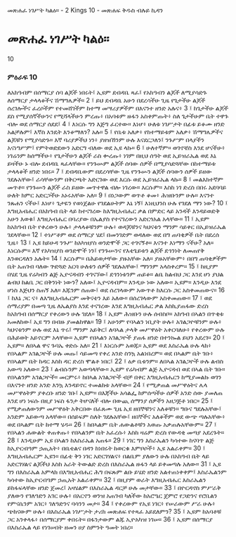 ﻿
 መጽሐፈ ነገሥት ካልዕ። - 2 Kings 10 - መጽሐፍ ቅዱስ ብሉይ ኪዳን
# መጽሐፈ ነገሥት ካልዕ።
10
### ምዕራፍ 10
ለአክዓብም በሰማርያ ሰባ ልጆች ነበሩት፤ ኢዩም ደብዳቤ ጻፈ፤ የአክዓብን ልጆች ለሚያሳድጉ ለሰማርያ ታላላቆችና ሽማግሌዎች።
2 ፤ ይህ ደብዳቤ አሁን በደረሳችሁ ጊዜ የጌታችሁ ልጆች ሰረገሎችና ፈረሶችም የተመሸገችም ከተማ መሣሪያዎችም በእናንተ ዘንድ አሉና፥
3 ፤ ከጌታችሁ ልጆች ደስ የሚያሰኛችሁንና የሚሻላችሁን ምረጡ፥ በአባቱም ዙፋን አስቀምጡት፥ ስለ ጌታችሁም ቤት ተዋጉ ብሎ ወደ ሰማርያ ሰደደ፤
4 ፤ እነርሱ ግን እጅግ ፈርተው። እነሆ፥ ሁለቱ ነገሥታት በፊቱ ይቆሙ ዘንድ አልቻሉም፤ እኛስ እንዴት እንቆማለን? አሉ።
5 ፤ የቤቱ አለቃ፥ የከተማይቱም አለቃ፥ ሽማግሌዎችና ልጆቹን የሚያሳድጉ። እኛ ባሪያዎችህ ነን፥ ያዘዝኸንም ሁሉ እናደርጋለን፤ ንጉሥም በላያችን አናነግሥም፤ የምትወድደውን አድርግ ብለው ወደ ኢዩ ላኩ።
6 ፤ ሁለተኛም። ወገኖቼስ እንደ ሆናችሁ፥ ነገሬንም ከሰማችሁ፥ የጌታችሁን ልጆች ራስ ቍረጡ፥ ነገም በዚህ ሰዓት ወደ ኢይዝራኤል ወደ እኔ ይዛችሁ ኑ ብሎ ደብዳቤ ጻፈላቸው። የንጉሡም ልጆች ሰባው ሰዎች በሚያሳድጓቸው በከተማይቱ ታላላቆች ዘንድ ነበሩ።
7 ፤ ደብዳቤውም በደረሳቸው ጊዜ የንጉሡን ልጆች ሰባውን ሰዎች ይዘው ገደሉአቸው፤ ራሳቸውንም በቅርጫት አድርገው ወደ እርሱ ወደ ኢይዝራኤል ላኩ።
8 ፤ መልእክተኛም መጥቶ። የንጉሡን ልጆች ራስ ይዘው መጥተዋል ብሎ ነገረው። እርሱም። እስከ ነገ ድረስ በበሩ አደባባይ ሁለት ክምር አድርጋችሁ አኑሩአቸው አለ።
9 ፤ በነጋውም ወጥቶ ቆመ፥ ሕዝቡንም ሁሉ። እናንተ ንጹሐን ናችሁ፤ እነሆ፥ ጌታዬን የወነጀልሁ የገደልሁትም እኔ ነኝ፤ እነዚህንስ ሁሉ የገደለ ማን ነው?
10 ፤ እግዚአብሔር በአክዓብ ቤት ላይ ከተናገረው ከእግዚአብሔር ቃል በምድር ላይ አንዳች እንዳይወድቅ አሁን እወቁ፤ እግዚአብሔር በባሪያው በኤልያስ የተናገረውን አድርጎአል አላቸው።
11 ፤ ኢዩም ከአክዓብ ቤት የቀረውን ሁሉ፥ ታላላቆቹንም ሁሉ፥ ወዳጆቹንና ካህናቱን ማንም ሳይቀር በኢይዝራኤል ገደላቸው።
12 ፤ ተነሥቶም ወደ ሰማርያ ሄደ፤ በመንገድም ወዳለው ወደ በግ ጠባቂዎች ቤት በደረሰ ጊዜ፥
13 ፤ ኢዩ ከይሁዳ ንጉሥ ከአካዝያስ ወንድሞች ጋር ተገናኝቶ። እናንተ እነማን ናችሁ? አለ። እነርሱም። እኛ የአካዝያስ ወንድሞች ነን፤ የንጉሡንና የእቴጌይቱን ልጆች ደኅንነት ለመጠየቅ እንወርዳለን አሉት።
14 ፤ እርሱም። በሕይወታቸው ያዙአቸው አለ። ያዙአቸውም፥ በበግ ጠባቂዎችም ቤት አጠገብ ባለው ጕድጓድ አርባ ሁለቱን ሰዎች ገደሉአቸው፤ ማንንም አላስቀረም።
15 ፤ ከዚያም በሄደ ጊዜ የሬካብን ልጅ ኢዮናዳብን ተገናኘው፤ ደኅንነቱንም ጠይቆ። ልቤ ከልብህ ጋር እንደ ሆነ ያህል ልብህ ከልቤ ጋር በቅንነት ነውን? አለው፤ ኢዮናዳብም። እንዲሁ ነው አለው። ኢዩም። እንዲሁ እንደ ሆነስ እጅህን ስጠኝ አለ። እጁንም ሰጠው፤ ወደ ሰረገላውም አውጥቶ ከእርሱ ጋር አስቀመጠውና።
16 ፤ ከእኔ ጋር ና፥ ለእግዚአብሔርም መቅናቴን እይ አለው። በሰረገላውም አስቀመጠው።
17 ፤ ወደ ሰማሪያም በመጣ ጊዜ ለኤልያስ እንደ ተናገረው እንደ እግዚአብሔር ቃል እስኪያጠፋው ድረስ ከአክዓብ በሰማርያ የቀረውን ሁሉ ገደለ።
18 ፤ ኢዩም ሕዝቡን ሁሉ ሰብስቦ። አክዓብ በኣልን በጥቂቱ አመለከው፤ ኢዩ ግን በብዙ ያመልከዋል።
19 ፤ አሁንም የባኣልን ነቢያት ሁሉ፥ አገልጋዮቹንም ሁሉ፥ ካህናቱንም ሁሉ ወደ እኔ ጥሩ፤ ማንም አይቅር፤ ለባኣል ታላቅ መሥዋዕት አቀርባለሁ፥ የቀረውም ሁሉ በሕይወት አይኖርም አላቸው። ኢዩም የበኣልን አገልጋዮች ያጠፋ ዘንድ በተንኰል ይህን አደረገ።
20 ፤ ኢዩም። ለበኣል ዋና ጉባኤ ቀድሱ አለ።
21 ፤ እነርሱም አወጁ። ኢዩም ወደ እስራኤል ሁሉ ላከ፥ የበኣልም አገልጋዮች ሁሉ መጡ፤ ሳይመጣ የቀረ አንድ ስንኳ አልነበረም። ወደ በኣልም ቤት ገቡ፥ የበኣልም ቤት ከዳር እስከ ዳር ድረስ ሞልቶ ነበር፤
22 ፤ ዕቃ ቤቱንም። ለበኣል አገልጋዮች ሁሉ ልብስ አውጣ አለው።
23 ፤ ልብሱንም አወጣላቸው። ኢዩም የሬካብም ልጅ ኢዮናዳብ ወደ በኣል ቤት ገቡ። የበኣልንም አገልጋዮች። መርምሩ፥ ከበኣል አገልጋዮች ብቻ በቀር እግዚአብሔርን ከሚያመልኩ ወገን በእናንተ ዘንድ አንድ እንኳ እንዳይኖር ተመልከቱ አላቸው።
24 ፤ የሚቃጠል መሥዋዕትና ሌላ መሥዋዕትም ያቀረቡ ዘንድ ገቡ፤ ኢዩም። በእጃችሁ አሳልፌ ከምሰጣችሁ ሰዎች አንድ ሰው ያመለጠ እንደ ሆነ ነፍሱ በዚያ ነፍስ ፋንታ ትሆናለች ብሎ በውጪ ሰማንያ ሰዎችን አዘጋጅቶ ነበር።
25 ፤ የሚቃጠለውንም መሥዋዕት አቅርበው በፈጸሙ ጊዜ ኢዩ ዘበኞቹንና አለቆቹን። ግቡና ግደሉአቸው፤ አንድም አይውጣ አላቸው። በሰይፍም ስለት ገደሉአቸው፤ ዘበኞችና አለቆችም ወደ ውጭ ጣሉአቸው፥ ወደ በኣልም ቤት ከተማ ሄዱ።
26 ፤ ከበኣልም ቤት ሐውልቶቹን አወጡ አቃጠሉአቸውም።
27 ፤ የበኣልን ሐውልት ቀጠቀጡ፥ የበኣልንም ቤት አፈረሱ፥ እስከ ዛሬም ድረስ የውዳቂ መጣያ አደረጉት።
28 ፤ እንዲሁም ኢዩ በኣልን ከእስራኤል አጠፋ።
29 ፤ ነገር ግን እስራኤልን ካሳተው ከናባጥ ልጅ ከኢዮርብዓም ኃጢአት፥ በቤቴልና በዳን ከነበሩት ከወርቁ እምቦሶች፥ ኢዩ አልራቀም።
30 ፤ እግዚአብሔርም ኢዩን። በፊቴ ቅን ነገር አድርገሃልና፥ በልቤም ያለውን ሁሉ በአክዓብ ቤት ላይ አድርገሃልና ልጆችህ እስከ አራት ትውልድ ድረስ በእስራኤል ዙፋን ላይ ይቀመጣሉ አለው።
31 ፤ ኢዩ ግን በእስራኤል አምላክ በእግዚአብሔር ሕግ በፍጹም ልቡ ይሄድ ዘንድ አልተጠነቀቀም፤ እስራኤልንም ካሳተው ከኢዮርብዓም ኃጢአት አልራቀም።
32 ፤ በዚያም ወራት እግዚአብሔር እስራኤልን ይከፋፍላቸው ዘንድ ጀመረ፤ አዛሄልም በእስራኤል ዳርቻ ሁሉ መታቸው።
33 ፤ በዮርዳኖስ ምሥራቅ ያለውን የገለዓድን አገር ሁሉ፥ በአርኖን ወንዝ አጠገብ ካለችው ከአሮዔር ጀምሮ የጋድንና የሮቤልን የምናሴንም አገር፥ ገለዓድንና ባሳንን መታ።
34 ፤ የቀረውም የኢዩ ነገር፥ የሠራውም ሥራ ሁሉ፥ ጭከናውም ሁሉ፥ በእስራኤል ነገሥታት ታሪክ መጽሐፍ የተጻፈ አይደለምን?
35 ፤ ኢዩም ከአባቶቹ ጋር አንቀላፋ፥ በሰማርያም ቀበሩት። በፋንታውም ልጁ ኢዮአካዝ ነገሠ።
36 ፤ ኢዩም በሰማርያ በእስራኤል ላይ የነገሠበት ዘመን ሀያ ስምንት ዓመት ነበረ። 
